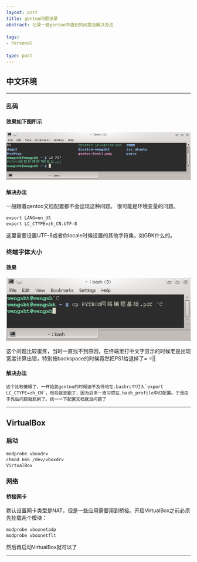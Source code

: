 ```yaml
---
layout: post
title: gentoo问题记录
abstract: 记录一些gentoo中遇到的问题及解决办法

tags:
- Personal

type: post
---
```


## 中文环境 ##
<hr/>

### 乱码 ###

#### 效果如下图所示 ####
![](/file/image/gentoo-font/gentoo-font2.png)

#### 解决办法 ####
一般跟着gentoo文档配置都不会出现这种问题。
很可能是环境变量的问题。

    export LANG=en_US
    export LC_CTYPE=zh_CN.UTF-8

这里需要设置UTF-8或者你locale时候设置的其他字符集，如GBK什么的。

### 终端字体大小 ###
#### 效果 ####
![](/file/image/gentoo-font/gentoo-font1.png)

这个问题比较蛋疼，当时一直找不到原因，在终端里打中文字显示的时候老是出现宽度计算出错，特别按backspace的时候竟然把PS1给退掉了= =||

#### 解决办法 ####

    这个比较傻眼了，一开始装gentoo的时候迫不及待地在.bashrc中打入`export LC_CTYPE=zh_CN`，然后就悲剧了，因为后来一直习惯在.bash_profile中打配置。于是由于先后问题就悲剧了。统一一下配置文档就没问题了


<hr/>

## VirtualBox ##
### 启动 ###
    modprobe vboxdrv
    chmod 666 /dev/vboxdrv
    VirtualBox

### 网络 ###
#### 桥接网卡 ####
默认设置网卡类型是NAT，但是一些应用需要用到桥接。开启VirtualBox之前必须先挂载两个模块：

    modprobe vboxnetadp
    modprobe vboxnetflt

然后再启动VirtualBox就可以了

<hr/>
